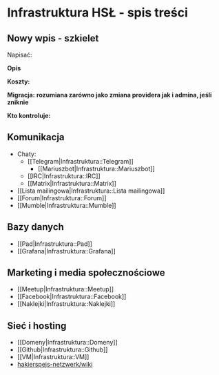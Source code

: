 # Infrastruktura HSŁ - spis treści

## Nowy wpis - szkielet

Napisać:

**Opis**

**Koszty:**

**Migracja:** __rozumiana zarówno jako zmiana providera jak i admina, jeśli zniknie__

**Kto kontroluje:**

## Komunikacja

 * Chaty:
     * [[Telegram|Infrastruktura::Telegram]]
        * [[Mariuszbot|Infrastruktura::Mariuszbot]]
     * [[IRC|Infrastruktura::IRC]]
     * [[Matrix|Infrastruktura::Matrix]]
 * [[Lista mailingowa|Infrastruktura::Lista mailingowa]]
 * [[Forum|Infrastruktura::Forum]]
 * [[Mumble|Infrastruktura::Mumble]]

## Bazy danych

 * [[Pad|Infrastruktura::Pad]]
 * [[Grafana|Infrastruktura::Grafana]]

## Marketing i media społecznościowe

 * [[Meetup|Infrastruktura::Meetup]]
 * [[Facebook|Infrastruktura::Facebook]]
 * [[Naklejki|Infrastruktura::Naklejki]]

## Sieć i hosting

 * [[Domeny|Infrastruktura::Domeny]]
 * [[Github|Infrastruktura::Github]]
 * [[VM|Infrastruktura::VM]]
 * [hakierspejs-netzwerk/wiki](http://www.github.com/hakierspejs/hakierspejs-netzwerk/wiki)
